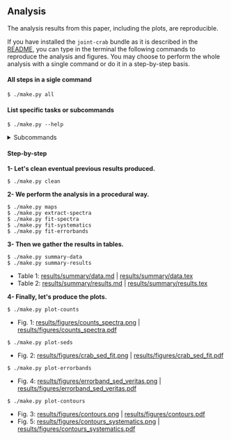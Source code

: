 ## Analysis

The analysis results from this paper, including the plots, are reproducible.

If you have installed the `joint-crab` bundle as it is described in the
[README](README.md), you can type in the terminal the following commands to reproduce the analysis and figures. 
You may choose to perform the whole analysis with a single command or do it in a step-by-step basis.

#### All steps in a sigle command

    $ ./make.py all

#### List specific tasks or subcommands

    $ ./make.py --help

<details>
<summary>Subcommands</summary>
<pre>
  all              Run all steps.
  clean            Clean out results folder.
  extract-spectra  Extract 1d spectra
  fit-errorbands   Compute flux error bands.
  fit-spectra      Execute spectrum fit.
  fit-systematics  Fit that includes systematics.
  maps             Make and plot sky maps.
  plot-contours    Plot contours.
  plot-counts      Plot counts spectra.
  plot-errorbands  Plot SED error bands.
  plot-seds        Plot SEDs.
  provenance       Write `results/provenance.yaml`.
  summary-data     Write summary for data.
  summary-results  Write summary for results.
</pre>
</details>

#### Step-by-step

**1- Let's clean eventual previous results produced.**

    $ ./make.py clean
    
**2- We perform the analysis in a procedural way.**

    $ ./make.py maps
    $ ./make.py extract-spectra
    $ ./make.py fit-spectra
    $ ./make.py fit-systematics
    $ ./make.py fit-errorbands

**3- Then we gather the results in tables.**

    $ ./make.py summary-data
    $ ./make.py summary-results

* Table 1: [results/summary/data.md](results/summary/data.md) | [results/summary/data.tex](results/summary/data.tex)
* Table 2: [results/summary/results.md](results/summary/results.md) | [results/summary/results.tex](results/summary/results.tex)


**4- Finally, let's produce the plots.**

`$ ./make.py plot-counts`
    
* Fig. 1: [results/figures/counts_spectra.png](results/figures/counts_spectra.png) | [results/figures/counts_spectra.pdf](results/figures/counts_spectra.pdf)
    
`$ ./make.py plot-seds`

* Fig. 2: [results/figures/crab_sed_fit.png](results/figures/crab_sed_fit.png) | [results/figures/crab_sed_fit.pdf](results/figures/crab_sed_fit.pdf)
  
`$ ./make.py plot-errorbands`

* Fig. 4: [results/figures/errorband_sed_veritas.png](results/figures/errorband_sed_veritas.png) | [results/figures/errorband_sed_veritas.pdf](results/figures/errorband_sed_veritas.pdf)
  
`$ ./make.py plot-contours`
    
* Fig. 3: [results/figures/contours.png](results/figures/contours.png) | [results/figures/contours.pdf](results/figures/contours.pdf)
* Fig. 5: [results/figures/contours_systematics.png](results/figures/contours_systematics.png) | [results/figures/contours_systematics.pdf](results/figures/contours_systematics.pdf)
  

